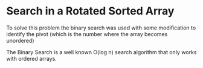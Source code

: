 # Search in a Rotated Sorted Array

To solve this problem the binary search was used with some modification to identify the pivot (which is the number where the array becomes unordered)

The Binary Search is a well known O(log n) search algorithm that only works with ordered arrays.

